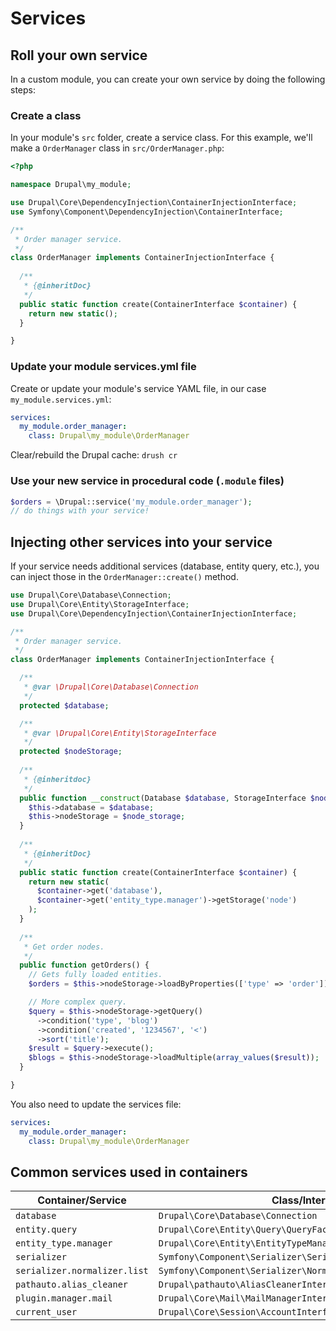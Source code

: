 # Services

## Roll your own service

In a custom module, you can create your own service by doing the following steps:

### Create a class

In your module's `src` folder, create a service class. For this example, we'll make a `OrderManager` class in `src/OrderManager.php`:

```php
<?php

namespace Drupal\my_module;

use Drupal\Core\DependencyInjection\ContainerInjectionInterface;
use Symfony\Component\DependencyInjection\ContainerInterface;

/**
 * Order manager service.
 */
class OrderManager implements ContainerInjectionInterface {
  
  /**
   * {@inheritDoc}
   */
  public static function create(ContainerInterface $container) {
    return new static();
  }

}
```

### Update your module services.yml file

Create or update your module's service YAML file, in our case `my_module.services.yml`:

```yaml
services:
  my_module.order_manager:
    class: Drupal\my_module\OrderManager
```

Clear/rebuild the Drupal cache: `drush cr`

### Use your new service in procedural code (`.module` files)

```php
$orders = \Drupal::service('my_module.order_manager');
// do things with your service!
```

## Injecting other services into your service

If your service needs additional services (database, entity query, etc.), you can inject those in the `OrderManager::create()` method.

```php
use Drupal\Core\Database\Connection;
use Drupal\Core\Entity\StorageInterface;
use Drupal\Core\DependencyInjection\ContainerInjectionInterface;

/**
 * Order manager service.
 */
class OrderManager implements ContainerInjectionInterface {

  /**
   * @var \Drupal\Core\Database\Connection
   */
  protected $database;

  /**
   * @var \Drupal\Core\Entity\StorageInterface
   */
  protected $nodeStorage;
  
  /**
   * {@inheritdoc}
   */
  public function __construct(Database $database, StorageInterface $node_storage) {
    $this->database = $database;
    $this->nodeStorage = $node_storage;
  }
  
  /**
   * {@inheritDoc}
   */
  public static function create(ContainerInterface $container) {
    return new static(
      $container->get('database'),
      $container->get('entity_type.manager')->getStorage('node')
    );
  }
  
  /**
   * Get order nodes.
   */
  public function getOrders() {
    // Gets fully loaded entities.
    $orders = $this->nodeStorage->loadByProperties(['type' => 'order']);

    // More complex query.
    $query = $this->nodeStorage->getQuery()
      ->condition('type', 'blog')
      ->condition('created', '1234567', '<')
      ->sort('title');
    $result = $query->execute();
    $blogs = $this->nodeStorage->loadMultiple(array_values($result));
  }

}
```

You also need to update the services file:

```yaml
services:
  my_module.order_manager:
    class: Drupal\my_module\OrderManager
```

## Common services used in containers

| Container/Service | Class/Interface |
| ----------------- | --------------- |
| `database` | `Drupal\Core\Database\Connection` |
| `entity.query` | `Drupal\Core\Entity\Query\QueryFactory` |
| `entity_type.manager` | `Drupal\Core\Entity\EntityTypeManagerInterface` |
| `serializer` | `Symfony\Component\Serializer\SerializerInterface` |
| `serializer.normalizer.list` | `Symfony\Component\Serializer\Normalizer\NormalizerInterface` |
| `pathauto.alias_cleaner` | `Drupal\pathauto\AliasCleanerInterface` |
| `plugin.manager.mail` | `Drupal\Core\Mail\MailManagerInterface` |
| `current_user` | `Drupal\Core\Session\AccountInterface` |
